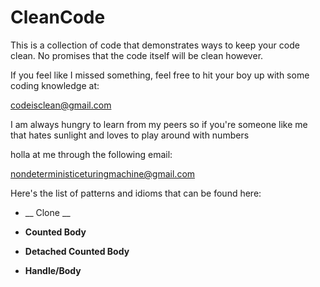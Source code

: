 # CleanCode

This is a collection of code that demonstrates ways to keep your code clean. No promises that the code itself will be clean however.

If you feel like I missed something, feel free to hit your boy up with some coding knowledge at:

codeisclean@gmail.com 

I am always hungry to learn from my peers so if you're someone like me that hates sunlight and loves to play around with numbers

holla at me through the following email:

nondeterministiceturingmachine@gmail.com


Here's the list of patterns and idioms that can be found here:

* __ Clone __

* __Counted Body__

* __Detached Counted Body__

* __Handle/Body__

